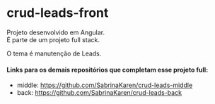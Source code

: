 # crud-leads-front
Projeto desenvolvido em Angular.  
É parte de um projeto full stack.  

O tema é manutenção de Leads.

#### Links para os demais repositórios que completam esse projeto full:
- middle: https://github.com/SabrinaKaren/crud-leads-middle
- back: https://github.com/SabrinaKaren/crud-leads-back
